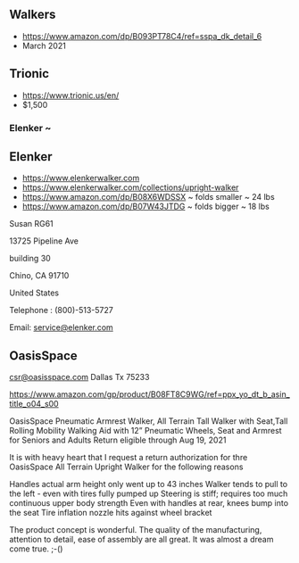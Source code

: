 
## Walkers

* https://www.amazon.com/dp/B093PT78C4/ref=sspa_dk_detail_6
* March 2021

## Trionic

* https://www.trionic.us/en/
* $1,500



### Elenker ~



## Elenker

* https://www.elenkerwalker.com
* https://www.elenkerwalker.com/collections/upright-walker
* https://www.amazon.com/dp/B08X6WDSSX ~ folds smaller ~ 24 lbs
* https://www.amazon.com/dp/B07W43JTDG ~ folds bigger ~ 18 lbs

Susan RG61

13725 Pipeline Ave

building 30

Chino, CA 91710

United States

Telephone : (800)-513-5727

Email: service@elenker.com


## OasisSpace
csr@oasisspace.com
Dallas Tx 75233

https://www.amazon.com/gp/product/B08FT8C9WG/ref=ppx_yo_dt_b_asin_title_o04_s00

OasisSpace Pneumatic Armrest Walker, All Terrain Tall Walker with Seat,Tall Rolling Mobility Walking Aid with 12” Pneumatic Wheels, Seat and Armrest for Seniors and Adults
Return eligible through Aug 19, 2021

It is with heavy heart that I request a return authorization for thre OasisSpace All Terrain Upright Walker for the following reasons

Handles actual arm height only went up to 43 inches
Walker tends to pull to the left - even with tires fully pumped up
Steering is stiff; requires too much continuous upper body strength
Even with handles at rear, knees bump into the seat
Tire inflation nozzle hits against wheel bracket

The product concept is wonderful. The quality of the manufacturing, attention to detail, ease of assembly are all great. It was almost a dream come true. ;-()

